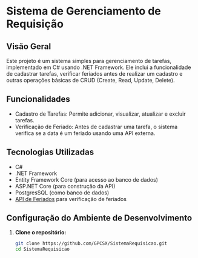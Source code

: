 # Sistema de Gerenciamento de Requisição

## Visão Geral

Este projeto é um sistema simples para gerenciamento de tarefas, implementado em C# usando .NET Framework. Ele inclui a funcionalidade de cadastrar tarefas, verificar feriados antes de realizar um cadastro e outras operações básicas de CRUD (Create, Read, Update, Delete).

## Funcionalidades

- Cadastro de Tarefas: Permite adicionar, visualizar, atualizar e excluir tarefas.
- Verificação de Feriado: Antes de cadastrar uma tarefa, o sistema verifica se a data é um feriado usando uma API externa.

## Tecnologias Utilizadas

- C#
- .NET Framework
- Entity Framework Core (para acesso ao banco de dados)
- ASP.NET Core (para construção da API)
- PostgresSQL (como banco de dados)
- [API de Feriados](https://api.invertexto.com/api-feriados) para verificação de feriados

## Configuração do Ambiente de Desenvolvimento

1. **Clone o repositório:**
   ```bash
   git clone https://github.com/GPCSX/SistemaRequisicao.git
   cd SistemaRequisicao
